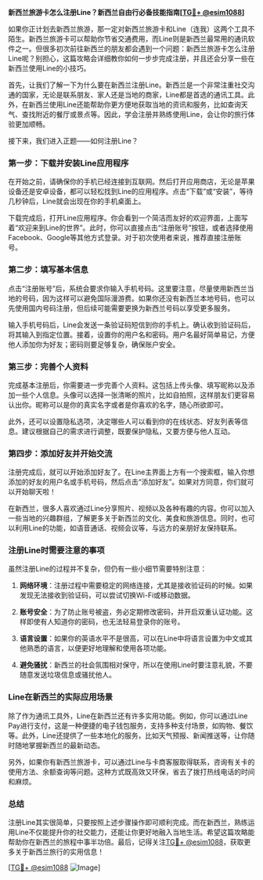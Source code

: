 **新西兰旅游卡怎么注册Line？新西兰自由行必备技能指南[[TG💪+ @esim1088](https://t.me/s/esim1088)]**

如果你正计划去新西兰旅游，那一定对新西兰旅游卡和Line（连我）这两个工具不陌生。新西兰旅游卡可以帮助你节省交通费用，而Line则是新西兰最常用的通讯软件之一。但很多初次前往新西兰的朋友都会遇到一个问题：新西兰旅游卡怎么注册Line呢？别担心，这篇攻略会详细教你如何一步步完成注册，并且还会分享一些在新西兰使用Line的小技巧。

首先，让我们了解一下为什么要在新西兰注册Line。新西兰是一个非常注重社交沟通的国家，无论是联系朋友、家人还是当地的商家，Line都是首选的通讯工具。此外，在新西兰使用Line还能帮助你更方便地获取当地的资讯和服务，比如查询天气、查找附近的餐厅或景点等。因此，学会注册并熟练使用Line，会让你的旅行体验更加顺畅。

接下来，我们进入正题——如何注册Line？

### 第一步：下载并安装Line应用程序

在开始之前，请确保你的手机已经连接到互联网。然后打开应用商店，无论是苹果设备还是安卓设备，都可以轻松找到Line的应用程序。点击“下载”或“安装”，等待几秒钟后，Line就会出现在你的手机桌面上。

下载完成后，打开Line应用程序。你会看到一个简洁而友好的欢迎界面，上面写着“欢迎来到Line的世界”。此时，你可以直接点击“注册账号”按钮，或者选择使用Facebook、Google等其他方式登录。对于初次使用者来说，推荐直接注册账号。

### 第二步：填写基本信息

点击“注册账号”后，系统会要求你输入手机号码。这里要注意，尽量使用新西兰当地的号码，因为这样可以避免国际漫游费。如果你还没有新西兰本地号码，也可以先使用国内号码注册，但后续可能需要更换为新西兰号码以享受更多服务。

输入手机号码后，Line会发送一条验证码短信到你的手机上。确认收到验证码后，将其输入到指定位置。接着，设置你的用户名和密码。用户名最好简单易记，方便他人添加你为好友；密码则要足够复杂，确保账户安全。

### 第三步：完善个人资料

完成基本注册后，你需要进一步完善个人资料。这包括上传头像、填写昵称以及添加一些个人信息。头像可以选择一张清晰的照片，比如自拍照，这样朋友们更容易认出你。昵称可以是你的真实名字或者是你喜欢的名字，随心所欲即可。

此外，还可以设置隐私选项，决定哪些人可以看到你的在线状态、好友列表等信息。建议根据自己的需求进行调整，既要保护隐私，又要方便与他人互动。

### 第四步：添加好友并开始交流

注册完成后，就可以开始添加好友了。在Line主界面上方有一个搜索框，输入你想添加的好友的用户名或手机号码，然后点击“添加好友”。如果对方同意，你们就可以开始聊天啦！

在新西兰，很多人喜欢通过Line分享照片、视频以及各种有趣的内容。你可以加入一些当地的兴趣群组，了解更多关于新西兰的文化、美食和旅游信息。同时，也可以利用Line的功能，如语音通话、视频会议等，与远方的亲朋好友保持联系。

### 注册Line时需要注意的事项

虽然注册Line的过程并不复杂，但仍有一些小细节需要特别注意：

1. **网络环境**：注册过程中需要稳定的网络连接，尤其是接收验证码的时候。如果发现无法接收到验证码，可以尝试切换Wi-Fi或移动数据。
   
2. **账号安全**：为了防止账号被盗，务必定期修改密码，并开启双重认证功能。这样即使有人知道你的密码，也无法轻易登录你的账号。

3. **语言设置**：如果你的英语水平不是很高，可以在Line中将语言设置为中文或其他熟悉的语言，以便更好地理解和使用各项功能。

4. **避免骚扰**：新西兰的社会氛围相对保守，所以在使用Line时要注意礼貌，不要随意发送垃圾信息或骚扰他人。

### Line在新西兰的实际应用场景

除了作为通讯工具外，Line在新西兰还有许多实用功能。例如，你可以通过Line Pay进行支付，这是一种便捷的电子钱包服务，支持多种支付场景，如购物、餐饮等。此外，Line还提供了一些本地化的服务，比如天气预报、新闻推送等，让你随时随地掌握新西兰的最新动态。

另外，如果你有新西兰旅游卡，可以通过Line与卡商客服取得联系，咨询有关卡的使用方法、余额查询等问题。这种方式既高效又环保，省去了拨打热线电话的时间和麻烦。

### 总结

注册Line其实很简单，只要按照上述步骤操作即可顺利完成。而在新西兰，熟练运用Line不仅能提升你的社交能力，还能让你更好地融入当地生活。希望这篇攻略能帮助你在新西兰的旅程中事半功倍。最后，记得关注[TG💪+ @esim1088](https://t.me/s/esim1088)，获取更多关于新西兰旅行的实用信息！

[[TG💪+ @esim1088](https://t.me/s/esim1088) ![Image](https://i.postimg.cc/4NQfJmqS/Snipaste-2025-05-13-00-14-12.png)]